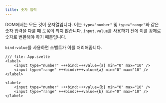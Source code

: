 ```yaml
---
title: 숫자 입력
---
```


DOM에서는 모든 것이 문자열입니다. 이는 `type="number"` 및 `type="range"`와 같은 숫자 입력을 다룰 때 도움이 되지 않습니다. `input.value`를 사용하기 전에 이를 강제로 숫자로 변환해야 하기 때문입니다.

`bind:value`를 사용하면 스벨트가 이를 처리해줍니다.

```svelte
/// file: App.svelte
<label>
	<input type="number" +++bind:+++value={a} min="0" max="10" />
	<input type="range" +++bind:+++value={a} min="0" max="10" />
</label>

<label>
	<input type="number" +++bind:+++value={b} min="0" max="10" />
	<input type="range" +++bind:+++value={b} min="0" max="10" />
</label>
```

